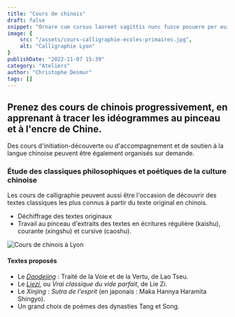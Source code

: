 ```yaml
---
title: "Cours de chinois"
draft: false
snippet: "Ornare cum cursus laoreet sagittis nunc fusce posuere per euismod dis vehicula a, semper fames lacus maecenas dictumst pulvinar neque enim non potenti. Torquent hac sociosqu eleifend potenti."
image: {
    src: "/assets/cours-calligraphie-ecoles-primaires.jpg",
    alt: "Calligraphie Lyon"
}
publishDate: "2022-11-07 15:39"
category: "Ateliers"
author: "Christophe Desmur"
tags: []
---
```



## Prenez des **cours de chinois** progressivement, en apprenant à tracer les idéogrammes au pinceau et à l'encre de Chine.

Des cours d'initiation-découverte ou d'accompagnement et de soutien à la langue chinoise peuvent être également organisés sur demande.

### Étude des classiques philosophiques et poétiques de la culture chinoise

Les cours de calligraphie peuvent aussi être l'occasion de découvrir des textes classiques les plus connus à partir du texte original en chinois.

- Déchiffrage des textes originaux
- Travail au pinceau d'extraits des textes en écritures régulière (kaishu), courante (xingshu) et cursive (caoshu).

![Cours de chinois à Lyon](/assets/cours-de-chinois.jpeg)

#### Textes proposés

- Le _[Daodejing](https://fr.wikipedia.org/wiki/Tao_T%C3%B6_King)_ : Traité de la Voie et de la Vertu, de Lao Tseu.
- Le _[Liezi](https://fr.wikipedia.org/wiki/Lie_Zi)_, ou _Vrai classique du vide parfait_, de Lie Zi.
- Le _Xinjing_ : _Sutra de l'esprit_ (en japonais : Maka Hannya Haramita Shingyo).
- Un grand choix de poèmes des dynasties Tang et Song.

